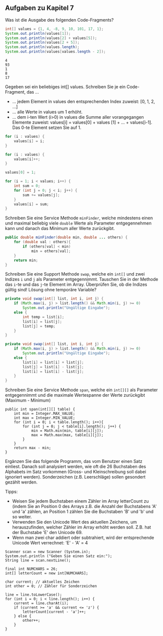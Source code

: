 ## Aufgaben zu Kapitel 7

Was ist die Ausgabe des folgenden Code-Fragments?

```java
int[] values = {1, 4, -8, 9, 10, 101, 17, 1};
System.out.println(values[1]);
System.out.println(values[2] + values[5]);
System.out.println(values[2 + 5]);
System.out.println(values.length);
System.out.println(values[values.length - 2]);
```

```text
4
93
1
8
17
```


Gegeben sei ein beliebiges int[] values. Schreiben Sie je ein Code-Fragment, das ...
- ... jedem Element in values den entsprechenden Index zuweist: [0, 1, 2, ...]
- ... alle Werte in values um 1 erhöht.
- ... dem i-ten Wert (i>0) in values die Summe aller vorangegangen Elemente zuweist: values[i] = values[0] + values [1] + ... + values[i-1]. Das 0-te Element setzen Sie auf 1.

```java
for (i : values) {
	values[i] = i;
}
```

```java
for (i : values) {
	values[i]++;
}
```

```java
values[0] = 1;

for (i = 1; i < values; i++) {
	int sum = 0;
	for (int j = 0; j < i; j++) {
		sum += values[j];
	}
	values[i] = sum;
}
```

Schreiben Sie eine Service Methode `minFinder`, welche mindestens einen und maximal beliebig viele `double` Werte als Parameter entgegennehmen kann und danach das Minimum aller Werte zurückgibt.

```java
public double minFinder(double min, double ... others) {
	for (double val : others){
		if (others[val] < min)
			min = others[val];
	}
	return min;
}
```

Schreiben Sie eine Support Methode `swap`, welche ein `int[]` und zwei Indizes `i` und `j` als Parameter entgegennimmt. Tauschen Sie in der Methode das `i`-te und das `j`-te Element im Array. Überprüfen Sie, ob die Indizes gültig sind! Lösung ohne temporäre Variable?

```java
private void swap(int[] list, int i, int j) {
	if (Math.max(i, j) > list.length() && Math.min(i, j) >= 0)
		System.out.println("Ungültige Eingabe");
	else {
		int temp = list[i];
		list[i] = list[j];
		list[j] = temp;
	}
}
```

```java
private void swap(int[] list, int i, int j) {
	if (Math.max(i, j) > list.length() && Math.min(i, j) >= 0)
		System.out.println("Ungültige Eingabe");
	else {
		list[i] = list[i] + list[j];
		list[j] = list[i] - list[j];
		list[i] = list[i] - list[j];
	}
}
```

Schreiben Sie eine Service Methode `span`, welche ein `int[][]` als Parameter entgegennimmt und die maximale Wertespanne der Werte zurückgibt (Maximum - Minimum)

```
public int span(int[][] table) {
	int min = Integer.MAX_VALUE;
	int max = Integer.MIN_VALUE;
	for (int i = 0; i < table.length(); i++){
		for (int j = 0; j < table[i].length(); j++) {
			min = Math.min(min, table[i][j]);
			max = Math.max(max, table[i][j]);
		}
	}
	return max - min;
}
```

Ergänzen Sie das folgende Programm, das vom Benutzer einen Satz einliest. Danach soll analysiert werden, wie oft die 26 Buchstaben des Alphabets im Satz vorkommen (Gross- und Kleinschreibung soll dabei ignoriert werden). Sonderzeichen (z.B. Leerschläge) sollen gesondert gezählt werden.

Tipps:

- Weisen Sie jedem Buchstaben einem Zähler im Array letterCount zu (indem Sie an Position 0 des Arrays z.B. die Anzahl der Buchstabens 'A' und 'a' zählen, an Position 1 zählen Sie die Buchstaben 'B' und 'b' und so weiter.
- Verwenden Sie den Unicode Wert des aktuellen Zeichens, um herauszufinden, welcher Zähler im Array erhöht werden soll. Z.B. hat der Buchstabe 'E' den Unicode 69.
- Wenn man zwei char addiert oder subtrahiert, wird der entsprechende Unicode Wert verrechnet: 'E' - 'A' = 4

```
Scanner scan = new Scanner (System.in);
System.out.println ("Geben Sie einen Satz ein:");
String line = scan.nextLine();

final int NUMCHARS = 26;
int[] letterCount = new int[NUMCHARS];

char current; // aktuelles Zeichen
int other = 0; // Zähler für Sonderzeichen

line = line.toLowerCase();
for (int i = 0; i < line.length(); i++) {
	current = line.charAt(i);
	if (current >= 'a' && current <= 'z') {
		letterCount[current - 'a']++;
	} else {
		other++;
	}
}
```